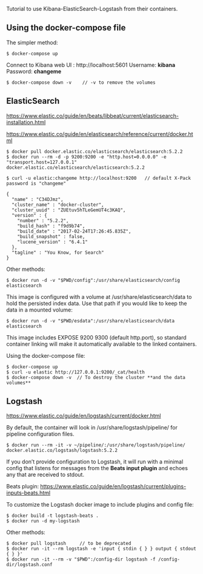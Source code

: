 Tutorial to use Kibana-ElasticSearch-Logstash from their containers.

## Using the docker-compose file

The simpler method:

    $ docker-compose up

Connect to Kibana web UI : http://localhost:5601
Username: **kibana**
Password: **changeme**

    $ docker-compose down -v    // -v to remove the volumes
    

## ElasticSearch

https://www.elastic.co/guide/en/beats/libbeat/current/elasticsearch-installation.html

https://www.elastic.co/guide/en/elasticsearch/reference/current/docker.html


    $ docker pull docker.elastic.co/elasticsearch/elasticsearch:5.2.2
    $ docker run --rm -d -p 9200:9200 -e "http.host=0.0.0.0" -e "transport.host=127.0.0.1" docker.elastic.co/elasticsearch/elasticsearch:5.2.2

    $ curl -u elastic:changeme http://localhost:9200   // default X-Pack password is "changeme"

    {
      "name" : "C34DJmz",
      "cluster_name" : "docker-cluster",
      "cluster_uuid" : "ZUEtuv5hTLeGemUT4c3KAQ",
      "version" : {
        "number" : "5.2.2",
        "build_hash" : "f9d9b74",
        "build_date" : "2017-02-24T17:26:45.835Z",
        "build_snapshot" : false,
        "lucene_version" : "6.4.1"
      },
      "tagline" : "You Know, for Search"
    }

Other methods:

    $ docker run -d -v "$PWD/config":/usr/share/elasticsearch/config elasticsearch
This image is configured with a volume at /usr/share/elasticsearch/data to hold the persisted index data. Use that path if you would like to keep the data in a mounted volume:

    $ docker run -d -v "$PWD/esdata":/usr/share/elasticsearch/data elasticsearch
This image includes EXPOSE 9200 9300 (default http.port), so standard container linking will make it automatically available to the linked containers.

Using the docker-compose file:

    $ docker-compose up
    $ curl -u elastic http://127.0.0.1:9200/_cat/health
    $ docker-compose down -v  // To destroy the cluster **and the data volumes**



## Logstash

https://www.elastic.co/guide/en/logstash/current/docker.html

By default, the container will look in /usr/share/logstash/pipeline/ for pipeline configuration files.

    $ docker run --rm -it -v ~/pipeline/:/usr/share/logstash/pipeline/ docker.elastic.co/logstash/logstash:5.2.2

If you don’t provide configuration to Logstash, it will run with a minimal config that listens for messages from the **Beats input plugin** and echoes any that are received to stdout.


Beats plugin: https://www.elastic.co/guide/en/logstash/current/plugins-inputs-beats.html

To customize the Logstash docker image to include plugins and config file:



    $ docker build -t logstash-beats .
    $ docker run -d my-logstash


Other methods:

    $ docker pull logstash     // to be deprecated
    $ docker run -it --rm logstash -e 'input { stdin { } } output { stdout { } }'
    $ docker run -it --rm -v "$PWD":/config-dir logstash -f /config-dir/logstash.conf
